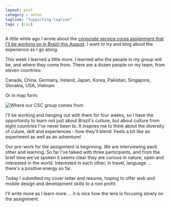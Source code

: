 ```yaml
---
layout: post
category : anton
tagline: "Supporting tagline"
tags : [csc]
---
```


A little while ago I wrote about the [corporate service corps assignment that I'll be working on in Brazil this August](http://www.hickory.ca/anton/2017/04/10/corporate-service-corps). I want to try and blog about the experience as I go along. 

This week I learned a little more. I learned who the people in my group will be, and where they come from. There are a dozen people on my team, from eleven countries:

Canada, China, Germany, Ireland, Japan, Korea, Pakistan, Singapore, Slovakia, USA, Vietnam

Or in map form:

![Where our CSC group comes from](http://www.hickory.ca/images/participants.png)


I'll be working and hanging out with them for four weeks, so I have the opportunity to learn not just about Brazil's culture, but about culture from eight countries I've never been to. It inspires me to think about the diversity of culure, skill and experiences - how they'll blend. Feels a bit like an experiment as well as an adventure!

Our pre-work for the assignment is beginning. We are interviewing each other and learning. So far I've talked with three participants, and from the brief time we've spoken it seems clear they are curious in nature, open and interested in the world. Interested in each other, in travel, language ... there's a positive energy so far.

Today I submitted my cover letter and resume, hoping to offer web and mobile design and development skills to a non profit. 

I'll write more as I learn more ... it is nice how the lens is focusing slowly on the assignment.
